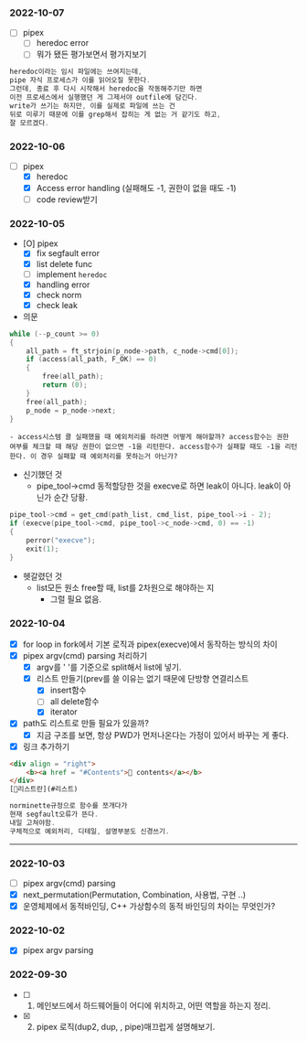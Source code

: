### 2022-10-07
- [ ] pipex
	- [ ] heredoc error 
	- [ ] 뭐가 됐든 평가보면서 평가지보기
```c
heredoc이라는 임시 파일에는 쓰여지는데,
pipe 자식 프로세스가 이를 읽어오질 못한다.
그런데, 종료 후 다시 시작해서 heredoc을 작동해주기만 하면
이전 프로세스에서 실행했던 게 그제서야 outfile에 담긴다.
write가 쓰기는 하지만, 이를 실제로 파일에 쓰는 건
뒤로 미루기 때문에 이를 grep해서 잡히는 게 없는 거 같기도 하고,
잘 모르겠다.
```

### 2022-10-06
- [ ] pipex
	- [X] heredoc
	- [X] Access error handling (실패해도 -1, 권한이 없을 때도 -1)
	- [ ] code review받기

### 2022-10-05
- [O] pipex
	- [X] fix segfault error
	- [X] list delete func
	- [ ] implement `heredoc`
	- [X] handling error
	- [X] check norm
	- [X] check leak
- 의문
```c
while (--p_count >= 0)
{
	all_path = ft_strjoin(p_node->path, c_node->cmd[0]);
	if (access(all_path, F_OK) == 0)
	{
		free(all_path);
		return (0);
	}
	free(all_path);
	p_node = p_node->next;
}
```
	- access시스템 콜 실패했을 때 예외처리를 하려면 어떻게 해야할까? access함수는 권한 여부를 체크할 때 해당 권한이 없으면 -1을 리턴한다. access함수가 실패할 때도 -1을 리턴한다. 이 경우 실패할 때 예외처리를 못하는거 아닌가?
	 
- 신기했던 것
	- pipe_tool->cmd 동적할당한 것을 execve로 하면 leak이 아니다. leak이 아닌가 순간 당황.
```c
pipe_tool->cmd = get_cmd(path_list, cmd_list, pipe_tool->i - 2);
if (execve(pipe_tool->cmd, pipe_tool->c_node->cmd, 0) == -1)
{
	perror("execve");
	exit(1);
}
```
- 헷갈렸던 것
	- list모든 원소 free할 때, list를 2차원으로 해야하는 지
		 - 그럴 필요 없음.

### 2022-10-04
- [X] for loop in fork에서 기본 로직과 pipex(execve)에서 동작하는 방식의 차이
- [X] pipex argv(cmd) parsing 처리하기
	- [X] argv를 ' '를 기준으로 split해서 list에 넣기.
	- [X] 리스트 만들기(prev를 쓸 이유는 없기 때문에 단방향 연결리스트
		- [X] insert함수
		- [ ] all delete함수
		- [X] iterator
- [X] path도 리스트로 만들 필요가 있을까?
	- [X] 지금 구조를 보면, 항상 PWD가 먼저나온다는 가정이 있어서 바꾸는 게 좋다.
- [X] 링크 추가하기
```html
<div align = "right">
	<b><a href = "#Contents">🎈 contents</a></b>
</div>
[🎈리스트란](#리스트)
```
```c
norminette규정으로 함수를 쪼개다가
현재 segfault오류가 뜬다. 
내일 고쳐야함.
구체적으로 예외처리, 디테일, 설명부분도 신경쓰기.
```
 
------
### 2022-10-03
- [ ] pipex argv(cmd) parsing
- [X] next_permutation(Permutation, Combination, 사용법, 구현 ..)
- [X] 운영체제에서 동적바인딩, C++ 가상함수의 동적 바인딩의 차이는 무엇인가?

### 2022-10-02
- [X] pipex argv parsing

### 2022-09-30
- [ ] 1. 메인보드에서 하드웨어들이 어디에 위치하고, 어떤 역할을 하는지 정리.
- [X] 2. pipex 로직(dup2, dup, , pipe)매끄럽게 설명해보기.
